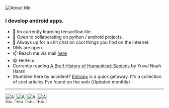 ![About Me](https://dev-to-uploads.s3.amazonaws.com/i/0qzms0ed41stshsmkfbk.png)
### I develop android apps. 
- 🔭 Im currently learning tensorflow lite.
- 👯 Open to collaborating on python / android projects.
- 💬 Always up for a chit chat on cool things you find on the internet. 
- DMs are open.
- 📫 Reach me via mail [here](mailto:me@sub-zero.tech?subject=Hey%20there,%20I%20saw%20you%20on%20Github&body=Hi%20Abhishek,%20I'd%20like%20to%20get%20in%20touch.%20I%20was%20wondering...)
- 😄 He/Him
- Currently reading [A Breif History of Humankind: Sapiens](https://www.amazon.in/Sapiens-Humankind-Yuval-Noah-Harari/dp/0099590085) by Yuval Noah Harari
- Stumbled here by accident? [Entropy](https://www.notion.so/abhisheks2099/Entropy-c9218f031ad449639d0107697ed3d914) is a quick getaway. It's a collection of cool articles I've found on the web (Updated monthly) 
 
---
<p align="left">
<a href="https://linkedin.com/in/abhishek-sankar-in" target="blank">
<img align="center" src="https://cdn.jsdelivr.net/npm/simple-icons@3.0.1/icons/linkedin.svg" alt="Abhishek" height="30px" width="30" />
</a>
<a href="https://www.hackerrank.com/nullpointerx00" target="blank">
<img align="center" src="https://cdn.jsdelivr.net/npm/simple-icons@3.0.1/icons/hackerrank.svg" alt="Abhishek" height="30px" width="30" />
</a>  
<a href="https://twitter.com/nullpointxr" target="blank">
<img align="center" src="https://cdn.jsdelivr.net/npm/simple-icons@3.0.1/icons/twitter.svg" alt="Abhishek" height="30px" width="30" />
</a>
<a href="https://instagram.com/nullpointxr" target="blank">
<img align="center" src="https://cdn.jsdelivr.net/npm/simple-icons@3.0.1/icons/instagram.svg" alt="Abhishek" height="30px" width="30" />
</a>
</p>
